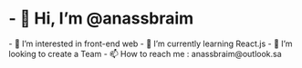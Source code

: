 <h1> - 👋 Hi, I’m @anassbraim </h1>
- 👀 I’m interested in front-end web
- 🌱 I’m currently learning React.js
- 💞️ I’m looking to create a Team
- 📫 How to reach me : anassbraim@outlook.sa
